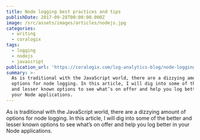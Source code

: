 ```yaml
---
title: Node logging best practices and tips
publishDate: 2017-09-28T00:00:00.000Z
image: /src/assets/images/articles/nodejs.jpg
categories:
  - writing
  - coralogix
tags:
  - logging
  - nodejs
  - javascript
publication_url: 'https://coralogix.com/log-analytics-blog/node-logging-best-practices-tips/'
summary: >-
  As is traditional with the JavaScript world, there are a dizzying amount of
  options for node logging. In this article, I will dig into some of the better
  and lesser known options to see what’s on offer and help you log better in
  your Node applications.
---
```


As is traditional with the JavaScript world, there are a dizzying amount of options for node logging. In this article, I will dig into some of the better and lesser known options to see what’s on offer and help you log better in your Node applications.
